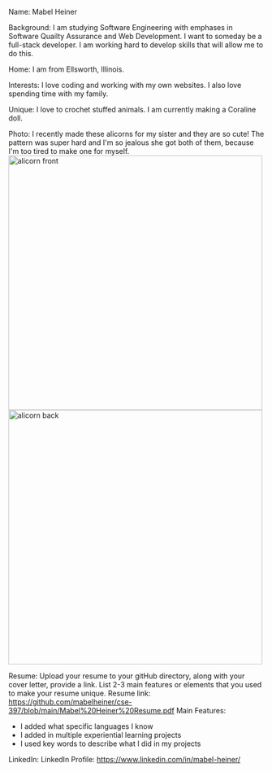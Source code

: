 Name: Mabel Heiner

Background: 
I am studying Software Engineering with emphases in Software Quailty Assurance and Web Development. I want to someday be a full-stack developer. I am working hard to develop skills that will allow me to do this. 

Home: 
I am from Ellsworth, Illinois. 

Interests: 
I love coding and working with my own websites. I also love spending time with my family. 

Unique: 
I love to crochet stuffed animals. I am currently making a Coraline doll.

Photo: 
I recently made these alicorns for my sister and they are so cute! The pattern was super hard and I'm so jealous she got both of them, because I'm too tired to make one for myself.
<img src="https://github.com/user-attachments/assets/f0864fd7-8fd4-44bd-b99b-56550a27dbf4" alt="alicorn front" height="500em">
<img src="https://github.com/user-attachments/assets/dff14597-ed60-497e-9e1e-3730906ea4a6" alt="alicorn back" height="500em">

Resume: Upload your resume to your gitHub directory, along with your cover letter, provide a link. List 2-3 main features or elements that you used to make your resume unique.
Resume link: https://github.com/mabelheiner/cse-397/blob/main/Mabel%20Heiner%20Resume.pdf
Main Features:
- I added what specific languages I know
- I added in multiple experiential learning projects
- I used key words to describe what I did in my projects

LinkedIn: 
LinkedIn Profile: https://www.linkedin.com/in/mabel-heiner/
